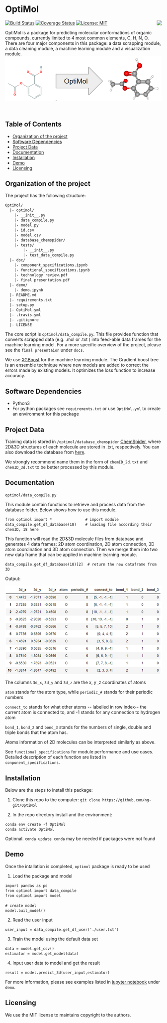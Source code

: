 # OptiMol

<img align="right"  src="https://github.com/ng-git/OptiMol/blob/master/img/logo.png">

[![Build Status](https://travis-ci.org/ng-git/OptiMol.svg?branch=master)](https://travis-ci.org/github/ng-git/OptiMol)
[![Coverage Status](https://coveralls.io/repos/github/ng-git/OptiMol/badge.svg?branch=master)](https://coveralls.io/github/ng-git/OptiMol?branch=master)
[![License: MIT](https://img.shields.io/badge/License-MIT-green.svg)](https://opensource.org/licenses/MIT)

OptiMol is a package for predicting molecular conformations of organic compounds, currently limited to 4 most common elements, C, H, N, O.  There are four major components in this package: a data scrapping module, a data cleaning module, a machine learning module and  a visualization module.
![](img/optimol.png)
<p align="center">
  <img/optimol.png>
</p>

## Table of Contents


- [Organization of the  project](#Organization-of-the-project)
- [Software Dependencies](#Software-Dependencies)
- [Project Data](#Project-Data)
- [Documentation](#Documentation)
- [Installation](#Installation)
- [Demo](#Demo)
- [Licensing](#Licensing)


## Organization of the  project

The project has the following structure:

    OptiMol/
      |- optimol/
        |- __init__.py
        |- data_compile.py
        |- model.py
        |- id.csv
        |- model.csv
        |- database_chemspider/
        |- tests/
        	|- __init__.py
            |- test_data_compile.py
      |- doc/
        |- component_specifications.ipynb
        |- functional_specifications.ipynb
        |- technology review.pdf
        |- final presentation.pdf
      |- demo/
        |- demo.ipynb
      |- README.md
      |- requirements.txt
      |- setup.py
      |- OptiMol.yml
      |- .travis.yml
      |- .gitignore
      |- LICENSE
      

The core script is `optimol/data_compile.py`. This file provides function that converts scrapped data (e.g. .mol or .txt ) into feed-able data frames for the machine learning model. For a more specific overview of the project, please see the `final presentaion` under `docs`.

We use [XGBoost]([https://xgboost.readthedocs.io/en/latest/](https://xgboost.readthedocs.io/en/latest/)) for the machine learning module. The Gradient boost tree is an ensemble technique where new models are added to correct the errors made by existing models. It optimizes the loss function to increase accuracy.

## Software Dependencies

- Python3
- For python packages see `requirements.txt` or use `OptiMol.yml` to create an environment for this package

## Project Data

Training data is stored in `/optimol/database_chemspider` [ChemSpider](http://www.chemspider.com/), where 2D&3D structures of each molecule are stored in .txt, respectively. You can also download the database from [here](https://drive.google.com/open?id=17vfuY6pkMiZzqaDvUiW3Zl7S7d0hAw22).

We strongly recommend name them in the form of `chemID_2d.txt` and `chemID_3d.txt` to be better processed by this module.

## Documentation

`optimol/data_compile.py`

This module contain functions to retrieve and process data from the database folder. Below shows how to use this module. 

```
from optimol import * 				# import module
data_compile.get_df_database(18) 	# loading file according their chemID, 18 here
```

This function will read the 2D&3D molecule files from database and generates 4 data frames: 2D atom coordination, 2D atom connection, 3D atom coordination and 3D atom connection. Then we merge them into two new data frame that can be applied in machine learning module.

```
data_compile.get_df_database(18)[2]  # return the new dataframe from 3D
```

Output:

![](img/aspirin3d.png)

The columns `3d_x`, `3d_y` and `3d_z` are the x, y ,z coordinates of atoms

`atom` stands for the atom type, while `periodic_#` stands for their periodic numbers

`connect_to` stands for what other atoms -- labelled in row index-- the current atom is connected to, and -1 stands for any connection to hydrogen atom

`bond_1`, `bond_2` and `bond_3` stands for the numbers of single, double and triple bonds that the atom has.

Atoms information of 2D molecules can be interpreted similarly as above.

See `functional_specifications` for module performance and use cases. Detailed description of each function are listed in `conponent_specifications`.

## Installation

Below are the steps to install this package:

1. Clone this repo to the computer: `git clone https://github.com/ng-git/OptiMol`

2. In the repo directory install and the environment:
```
conda env create -f OptiMol
conda activate OptiMol
```
Optional. `conda update conda` may be needed if packages were not found

## Demo

Once the intallation is completed, `optimol` package is ready to be used

1. Load the package and model
```
import pandas as pd
from optimol import data_compile
from optimol import model
    
# create model
model.buil_model()
```
2. Read the user input
```    
user_input = data_compile.get_df_user('./user.txt')
```
3. Train the model using the default data set
```
data = model.get_csv()
estimator = model.get_model(data)
```    
4. Input user data to model and get the result 
```
result = model.predict_3d(user_input,estimator)
``` 
   
For more information, please see examples listed in [jupyter notebook](https://jupyter.org/) under `demo`.

## Licensing

We use the MIT license to maintains copyright to the authors.
